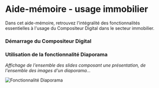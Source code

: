 # Aide-mémoire - usage immobilier

Dans cet aide-mémoire, retrouvez l'intégralité des fonctionnalités essentielles à l'usage du Compositeur Digital dans le secteur immobilier. 

### Démarrage du Compositeur Digital

### Utilisation de la fonctionnalité Diaporama

*Affichage de l'ensemble des slides composant une présentation, de l'ensemble des images d'un diaporama...*

![Fonctionnalité Diaporama](/img/diaporama1.png)

